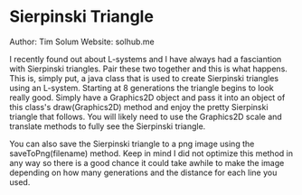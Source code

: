 Sierpinski Triangle
==========

Author: Tim Solum
Website: solhub.me

I recently found out about L-systems and I have always had a fasciantion with Sierpinski triangles. Pair these two together and this is what happens. This is, simply put, a java class that is used to create Sierpinski triangles using an L-system. Starting at 8 generations the triangle begins to look really good. Simply have a Graphics2D object and pass it into an object of this class's draw(Graphics2D) method and enjoy the pretty Sierpinski triangle that follows. You will likely need to use the Graphics2D scale and translate methods to fully see the Sierpinski triangle. 

You can also save the Sierpinski triangle to a png image using the saveToPng(filename) method. Keep in mind I did not optimize this method in any way so there is a good chance it could take awhile to make the image depending on how many generations and the distance for each line you used. 
